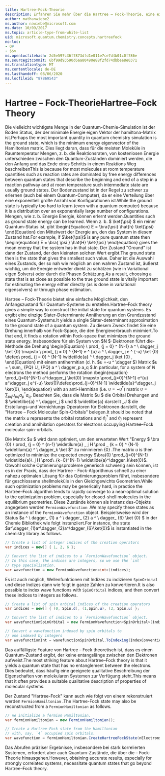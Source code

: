 ```yaml
---
title: Hartree-Fock-Theorie
description: Erfahren Sie mehr über die Hartree – Fock-Theorie, eine einfache Möglichkeit, den Anfangszustand für Quantum-Systeme zu erstellen.
author: nathanwiebe2
ms.author: nawiebe@microsoft.com
ms.date: 10/09/2017
ms.topic: article-type-from-white-list
uid: microsoft.quantum.chemistry.concepts.hartreefock
no-loc:
- Q#
- $$v
ms.openlocfilehash: 2d5e597c36f7873dfd1e011e7ce7d4b01c0f786e
ms.sourcegitcommit: 6bf99d93590d6aa80490e88f2fd74dbbee8e0371
ms.translationtype: MT
ms.contentlocale: de-DE
ms.lasthandoff: 08/06/2020
ms.locfileid: "87869543"
---
```

# <a name="hartreefock-theory"></a><span data-ttu-id="4f39e-103">Hartree – Fock-Theorie</span><span class="sxs-lookup"><span data-stu-id="4f39e-103">Hartree–Fock Theory</span></span>

<span data-ttu-id="4f39e-104">Die vielleicht wichtigste Menge in der Quantum-Chemie-Simulation ist der Boden Status, der der minimale Energie eigen Vektor der hamiltona-Matrix ist.</span><span class="sxs-lookup"><span data-stu-id="4f39e-104">Perhaps the most important quantity in quantum chemistry simulation is the ground state, which is the minimum energy eigenvector of the Hamiltonian matrix.</span></span>
<span data-ttu-id="4f39e-105">Dies liegt daran, dass für die meisten Moleküle in Raumtemperatur Mengen, z. b. die Reaktionsraten, von kostenlosen Energie unterschieden zwischen den Quantum-Zuständen dominiert werden, die den Anfang und das Ende eines Schritts in einem Reaktions Weg beschreiben</span><span class="sxs-lookup"><span data-stu-id="4f39e-105">This is because for most molecules at room temperature quantities such as reaction rates are dominated by free energy differences between quantum states that describe the beginning and end of a step in a reaction pathway and at room temperature such intermediate state are usually ground states.</span></span>
<span data-ttu-id="4f39e-106">Der Bodenzustand ist in der Regel zu schwer zu erlernen (auch bei einem Quantum-Computer), da er eine Verteilung über eine exponentiell große Anzahl von Konfigurationen ist.</span><span class="sxs-lookup"><span data-stu-id="4f39e-106">While the ground state is typically too hard to learn (even with a quantum computer) because it is a distribution over an exponentially large number of configurations.</span></span>
<span data-ttu-id="4f39e-107">Mengen, wie z. b. Energie Energie, können erlernt werden.</span><span class="sxs-lookup"><span data-stu-id="4f39e-107">Quantities such as ground state energy can be learned.</span></span>
<span data-ttu-id="4f39e-108">Wenn z. b. $ \ket{\psi} $ ein reiner Quantum-Status ist, gibt \begin{Equation} E = \bra{\psi} \hat{h} \ket{\psi} \end{Equation} den Mittelwert der Energie an, den das System in diesem Zustand hat.</span><span class="sxs-lookup"><span data-stu-id="4f39e-108">For example, if $\ket{\psi}$ is any pure quantum state then \begin{equation} E = \bra{ \psi } \hat{H} \ket{\psi} \end{equation} gives the mean energy that the system has in that state.</span></span>
<span data-ttu-id="4f39e-109">Der Zustand "Ground" ist dann der Zustand, der den kleinsten solchen Wert ergibt.</span><span class="sxs-lookup"><span data-stu-id="4f39e-109">The ground state then is the state that gives the smallest such value.</span></span> <span data-ttu-id="4f39e-110">Daher ist die Auswahl eines Zustands, der so nah wie möglich an den wahren Zustand ist, äußerst wichtig, um die Energie entweder direkt zu schätzen (wie in Variational eigen Solvers) oder durch die Phasen Schätzung.</span><span class="sxs-lookup"><span data-stu-id="4f39e-110">As a result, choosing a state that is as close as possible to the true ground state is vitally important for estimating the energy either directly (as is done in variational eigensolvers) or through phase estimation.</span></span>

<span data-ttu-id="4f39e-111">Hartree – Fock-Theorie bietet eine einfache Möglichkeit, den Anfangszustand für Quantum-Systeme zu erstellen.</span><span class="sxs-lookup"><span data-stu-id="4f39e-111">Hartree–Fock theory gives a simple way to construct the initial state for quantum systems.</span></span> <span data-ttu-id="4f39e-112">Es ergibt eine einzige Slater-Determinante Annäherung an den Grundzustand eines Quantum-Systems.</span><span class="sxs-lookup"><span data-stu-id="4f39e-112">It yields a single Slater-determinant approximation to the ground state of a quantum system.</span></span> <span data-ttu-id="4f39e-113">Zu diesem Zweck findet Sie eine Drehung innerhalb von Fock-Space, die den Energieverbrauch minimiert.</span><span class="sxs-lookup"><span data-stu-id="4f39e-113">To that end, it finds a rotation within Fock-space that minimizes the ground state energy.</span></span> <span data-ttu-id="4f39e-114">Insbesondere für ein System von $N $-Elektronen führt die-Methode die Drehung \begin{Equation} \ prod_ {j = 0} ^ {N-1} a ^ \ dagger_j \ket {0} \mapsto \ prod_ {j = 0} ^ {N-1} e ^ {u} a ^ \ dagger_j e ^ {-u} \ket {0} \defeq\ prod_ {j = 0} ^ {N-1} \widetilde{a} ^ \ dagger_j \ket {0} , \end{Equation} mit einem antihermitian (d. h. $u =-u ^ \dagger $) Matrix $u = \ sum_ {PQ} U_ {PQ} a ^ \ dagger_p a_q $.</span><span class="sxs-lookup"><span data-stu-id="4f39e-114">In particular, for a system of $N$ electrons the method performs the rotation \begin{equation} \prod_{j=0}^{N-1} a^\dagger_j \ket{0} \mapsto \prod_{j=0}^{N-1} e^{u} a^\dagger_j e^{-u} \ket{0}\defeq\prod_{j=0}^{N-1}  \widetilde{a}^\dagger_j  \ket{0}, \end{equation} with an anti-Hermitian (i.e. $u= -u^\dagger$) matrix $u = \sum_{pq} u_{pq} a^\dagger_p a_q$.</span></span> <span data-ttu-id="4f39e-115">Beachten Sie, dass die Matrix $u $ die Orbital Drehungen und $ \widetilbe{a} ^ \ dagger_j $ und $ \widetilbe{a} darstellt _J $ die Erstellungs-und Vernichtungs Operatoren für Elektronen darstellt, die "Hartree – Fock Molecular Spin-Orbitals" belegen.</span><span class="sxs-lookup"><span data-stu-id="4f39e-115">It should be noted that the matrix $u$ represents the orbital rotations and $\widetilde{a}^\dagger_j$ and $\widetilde{a}_j$ represent creation and annihilation operators for electrons occupying Hartree–Fock molecular spin-orbitals.</span></span>


<span data-ttu-id="4f39e-116">Die Matrix $u $ wird dann optimiert, um den erwarteten Wert "Energy $ \bra {0} \ prod_ {j = 0} ^ {n-1} \widetilum{a} \_ j H \prod \_ {k = 0} ^ {N-1} \widetilum{a} ^ \ dagger_k \ket $" zu minimieren {0} .</span><span class="sxs-lookup"><span data-stu-id="4f39e-116">The matrix $u$ is then optimized to minimize the expected energy $\bra{0} \prod_{j=0}^{N-1}  \widetilde{a}\_j  H \prod\_{k=0}^{N-1}  \widetilde{a}^\dagger_k\ket{0}$.</span></span> <span data-ttu-id="4f39e-117">Obwohl solche Optimierungsprobleme generisch schwierig sein können, ist es in der Praxis, dass der Hartree – Fock-Algorithmus schnell zu einer nahezu optimalen Lösung für das Optimierungsproblem führt, insbesondere für geschlossene shellmoleküle in den Gleichgewichts Geometrien.</span><span class="sxs-lookup"><span data-stu-id="4f39e-117">While such optimization problems may be generically hard, in practice the Hartree–Fock algorithm tends to rapidly converge to a near-optimal solution to the optimization problem, especially for closed-shell molecules in the equilibrium geometries.</span></span> <span data-ttu-id="4f39e-118">Diese Zustände können als Instanz des-Objekts angegeben werden `FermionWavefunction` .</span><span class="sxs-lookup"><span data-stu-id="4f39e-118">We may specify these states as an instance of the `FermionWavefunction` object.</span></span> <span data-ttu-id="4f39e-119">Beispielsweise wird der Status $a ^ \ dagger_ {1} a ^ \ dagger_ {2} a ^ \ dagger_ {6} \ket {0} $ in der Chemie Bibliothek wie folgt instanziiert.</span><span class="sxs-lookup"><span data-stu-id="4f39e-119">For instance, the state $a^\dagger_{1}a^\dagger_{2}a^\dagger_{6}\ket{0}$ is instantiated in the chemistry library as follows.</span></span>
```csharp
// Create a list of integer indices of the creation operators
var indices = new[] { 1, 2, 6 };

// Convert the list of indices to a `FermionWavefunction` object.
// In this case, the indices are integers, so we use the `int`
// type specialization.
var wavefunction = new FermionWavefunction<int>(indices);
```
<span data-ttu-id="4f39e-120">Es ist auch möglich, Wellenfunktionen mit Indizes zu indizieren `SpinOrbital` und diese Indizes dann wie folgt in ganze Zahlen zu konvertieren.</span><span class="sxs-lookup"><span data-stu-id="4f39e-120">It is also possible to index wave functions with `SpinOrbital` indices, and then convert these indices to integers as follows.</span></span>
```csharp
// Create a list of spin orbital indices of the creation operators
var indices = new[] { (0, Spin.d), (1,Spin.u), (3, Spin.u) };

// Convert the list of indices to a `FermionWavefunction` object.
var wavefunctionSpinOrbital = new FermionWavefunction<SpinOrbital>(indices.ToSpinOrbitals());

// Convert a wavefunction indexed by spin orbitals to
// one indexed by integers
var wavefunctionInt = wavefunctionSpinOrbital.ToIndexing(IndexConvention.UpDown);
```

<span data-ttu-id="4f39e-121">Das auffälligste Feature von Hartree – Fock theoretisch ist, dass es einen Quantum-Zustand ergibt, der keine entangslänge zwischen den Elektronen aufweist.</span><span class="sxs-lookup"><span data-stu-id="4f39e-121">The most striking feature about Hartree–Fock theory is that it yields a quantum state that has no entanglement between the electrons.</span></span>
<span data-ttu-id="4f39e-122">Dies bedeutet, dass häufig eine geeignete qualitative Beschreibung der Eigenschaften von molekularen Systemen zur Verfügung steht.</span><span class="sxs-lookup"><span data-stu-id="4f39e-122">This means that it often provides a suitable qualitative description of properties of molecular systems.</span></span> 

<span data-ttu-id="4f39e-123">Der Zustand "Hartree-Fock" kann auch wie folgt von einem rekonstruiert werden `FermionHamiltonian` .</span><span class="sxs-lookup"><span data-stu-id="4f39e-123">The Hartree-Fock state may also be reconstructed from a `FermionHamiltonian`  as follows.</span></span>
```csharp
// We initialize a fermion Hamiltonian.
var fermionHamiltonian = new FermionHamiltonian();

// Create a Hartree-Fock state from the Hamiltonian 
// with, say, `4` occupied spin orbitals.
var wavefunction = fermionHamiltonian.CreateHartreeFockState(nElectrons: 4);
```

<span data-ttu-id="4f39e-124">Das Abrufen präziser Ergebnisse, insbesondere bei stark korrelierten Systemen, erfordert aber auch Quantum-Zustände, die über die – Fock-Theorie hinausgehen.</span><span class="sxs-lookup"><span data-stu-id="4f39e-124">However, obtaining accurate results, especially for strongly correlated systems, necessitate quantum states that go beyond Hartree–Fock theory.</span></span>
